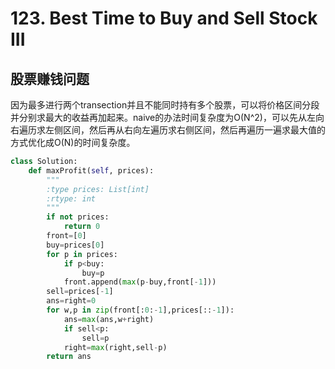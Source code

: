 # 123. Best Time to Buy and Sell Stock III
## 股票赚钱问题
因为最多进行两个transection并且不能同时持有多个股票，可以将价格区间分段并分别求最大的收益再加起来。naive的办法时间复杂度为O(N^2)，可以先从左向右遍历求左侧区间，然后再从右向左遍历求右侧区间，然后再遍历一遍求最大值的方式优化成O(N)的时间复杂度。
``` python
class Solution:
    def maxProfit(self, prices):
        """
        :type prices: List[int]
        :rtype: int
        """
        if not prices:
            return 0
        front=[0]
        buy=prices[0]
        for p in prices:
            if p<buy:
                buy=p
            front.append(max(p-buy,front[-1]))
        sell=prices[-1]
        ans=right=0
        for w,p in zip(front[:0:-1],prices[::-1]):
            ans=max(ans,w+right)
            if sell<p:
                sell=p
            right=max(right,sell-p)
        return ans
```
